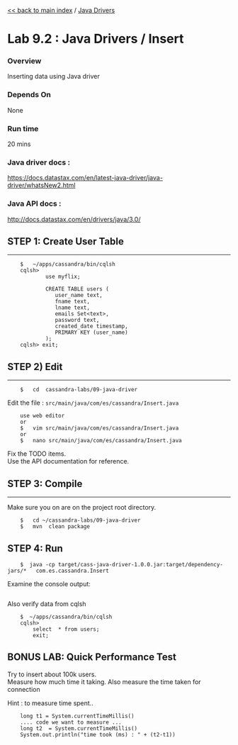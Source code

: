 <link rel='stylesheet' href='../assets/css/main.css'/>

[<< back to main index](../README.md) / [Java Drivers](README.md)

Lab 9.2 : Java Drivers / Insert
====================

### Overview
Inserting data using Java driver

### Depends On
None

### Run time
20 mins

### Java driver docs :
https://docs.datastax.com/en/latest-java-driver/java-driver/whatsNew2.html

### Java API docs :
http://docs.datastax.com/en/drivers/java/3.0/

## STEP 1: Create User Table
----------------------------
```
    $   ~/apps/cassandra/bin/cqlsh
    cqlsh>    
            use myflix;

            CREATE TABLE users (
               user_name text,
               fname text,
               lname text,
               emails Set<text>,
               password text,
               created_date timestamp,
               PRIMARY KEY (user_name)
            );
    cqlsh> exit;
```

## STEP 2) Edit
---------------
```
    $   cd  cassandra-labs/09-java-driver
```

Edit the file : `src/main/java/com/es/cassandra/Insert.java`
```
    use web editor
    or
    $   vim src/main/java/com/es/cassandra/Insert.java
    or
    $   nano src/main/java/com/es/cassandra/Insert.java
```
Fix the TODO items.  
Use the API documentation for reference.  


## STEP 3: Compile
----------------------------
Make sure you on are on the project root directory.
```
    $   cd ~/cassandra-labs/09-java-driver
    $   mvn  clean package
```


## STEP 4:  Run
```
    $  java -cp target/cass-java-driver-1.0.0.jar:target/dependency-jars/*   com.es.cassandra.Insert
```

Examine the console output:
```console

```

Also verify data from cqlsh
```
    $  ~/apps/cassandra/bin/cqlsh
    cqlsh>   
        select  * from users;
        exit;
```


## BONUS LAB:  Quick Performance Test
Try to insert about 100k users.  
Measure how much time it taking.
Also measure the time taken for connection

Hint : to measure time spent..
```
    long t1 = System.currentTimeMillis()
    .... code we want to measure ...
    long t2  = System.currentTimeMillis()
    System.out.println("time took (ms) : " + (t2-t1))
```
